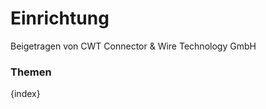 # Einrichtung
<span class="text-muted contributed-by">Beigetragen von CWT Connector & Wire Technology GmbH</span>

### Themen

{index}
